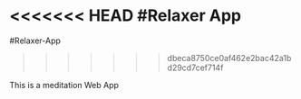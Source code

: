 <<<<<<< HEAD
#Relaxer App
=======
#Relaxer-App
>>>>>>> dbeca8750ce0af462e2bac42a1bd29cd7cef714f

This is a meditation Web App

